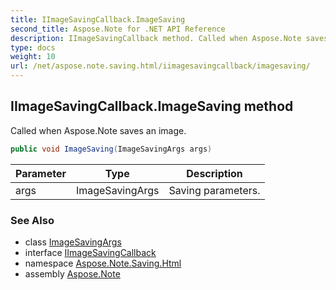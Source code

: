 ```yaml
---
title: IImageSavingCallback.ImageSaving
second_title: Aspose.Note for .NET API Reference
description: IImageSavingCallback method. Called when Aspose.Note saves an image
type: docs
weight: 10
url: /net/aspose.note.saving.html/iimagesavingcallback/imagesaving/
---
```

## IImageSavingCallback.ImageSaving method

Called when Aspose.Note saves an image.

```csharp
public void ImageSaving(ImageSavingArgs args)
```

| Parameter | Type | Description |
| --- | --- | --- |
| args | ImageSavingArgs | Saving parameters. |

### See Also

* class [ImageSavingArgs](../../imagesavingargs/)
* interface [IImageSavingCallback](../)
* namespace [Aspose.Note.Saving.Html](../../iimagesavingcallback/)
* assembly [Aspose.Note](../../../)


